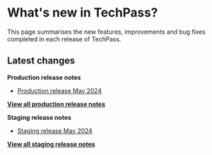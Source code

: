 # What's new in TechPass?

This page summarises the new features, improvements and bug fixes completed in each release of TechPass.

## Latest changes

**Production release notes**
- [Production release May 2024](whats-new/production-release-notes?id=may-2024)

 [**View all production release notes**](/whats-new/production-release-notes)


**Staging release notes**
- [Staging release May 2024](whats-new/staging-release-notes?id=may-2024)

 [**View all staging release notes**](/whats-new/staging-release-notes)
